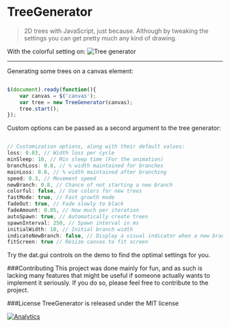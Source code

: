 TreeGenerator
=============

> 2D trees with JavaScript, just because. Although by tweaking the settings you can get pretty much any kind of drawing.


With the colorful setting on:
![Tree generator](http://static.urbanoalvarez.es/blog/wp-content/uploads/2013/01/tree3.png)

--------

Generating some trees on a canvas element:

```javascript

$(document).ready(function(){
	var canvas = $('canvas');
	var tree = new TreeGenerator(canvas);
	tree.start();
});

```

Custom options can be passed as a second argument to the tree generator:

```javascript

// Customization options, along with their default values:
loss: 0.03, // Width loss per cycle
minSleep: 10, // Min sleep time (For the animation)
branchLoss: 0.8, // % width maintained for branches
mainLoss: 0.8, // % width maintained after branching
speed: 0.3, // Movement speed
newBranch: 0.8, // Chance of not starting a new branch 
colorful: false, // Use colors for new trees
fastMode: true, // Fast growth mode
fadeOut: true, // Fade slowly to black
fadeAmount: 0.05, // How much per iteration
autoSpawn: true, // Automatically create trees
spawnInterval: 250, // Spawn interval in ms
initialWidth: 10, // Initial branch width
indicateNewBranch: false, // Display a visual indicator when a new branch is born
fitScreen: true // Resize canvas to fit screen

```

Try the dat.gui controls on the demo to find the optimal settings for you.


###Contributing
This project was done mainly for fun, and as such is lacking many features that might be useful if someone actually wants to implement it seriously. If you do so, please feel free to contribute to the project.

###License
TreeGenerator is released under the MIT license

[![Analytics](https://ga-beacon.appspot.com/UA-3181088-16/TreeGenerator/readme)](https://github.com/aurbano)
